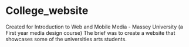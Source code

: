 # College_website
Created for Introduction to Web and Mobile Media - Massey University (a First year media design course) 
The brief was to create a website that showcases some of the universities arts students. 
